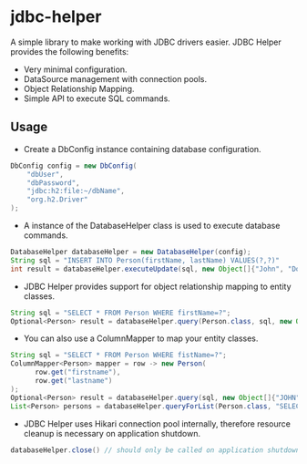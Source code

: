 # jdbc-helper
A simple library to make working with JDBC drivers easier. JDBC Helper provides the following benefits:

- Very minimal configuration.
- DataSource management with connection pools.
- Object Relationship Mapping.
- Simple API to execute SQL commands.

## Usage
- Create a DbConfig instance containing database configuration.
```java
DbConfig config = new DbConfig(
    "dbUser",
    "dbPassword",
    "jdbc:h2:file:~/dbName",
    "org.h2.Driver"
);
```

- A instance of the DatabaseHelper class is used to execute database commands.
```java
DatabaseHelper databaseHelper = new DatabaseHelper(config);
String sql = "INSERT INTO Person(firstName, lastName) VALUES(?,?)"
int result = databaseHelper.executeUpdate(sql, new Object[]{"John", "Doe"});
```

- JDBC Helper provides support for object relationship mapping to entity classes.
```java
String sql = "SELECT * FROM Person WHERE firstName=?";
Optional<Person> result = databaseHelper.query(Person.class, sql, new Object[]{"John"});`
```

- You can also use a ColumnMapper to map your entity classes.
```java
String sql = "SELECT * FROM Person WHERE fistName=?";
ColumnMapper<Person> mapper = row -> new Person(
      row.get("firstname"),
      row.get("lastname")
);
Optional<Person> result = databaseHelper.query(sql, new Object[]{"JOHN"}, mapper);
List<Person> persons = databaseHelper.queryForList(Person.class, "SELECT * FROM Person", new Object[]{});
```
- JDBC Helper uses Hikari connection pool internally, therefore resource cleanup is necessary on application shutdown.
```java
databaseHelper.close() // should only be called on application shutdown

```

